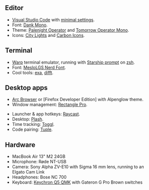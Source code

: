 ## Editor

- [Visual Studio Code](https://code.visualstudio.com/) with [minimal settings](https://gist.github.com/danielroe/5ea82608dc680fe6c0179240803437ab).
- Font: [Dank Mono](https://dank.sh/).
- Theme: [Palenight Operator](https://marketplace.visualstudio.com/items?itemName=whizkydee.material-palenight-theme) and [Tomorrow Operator Mono](https://marketplace.visualstudio.com/items?itemName=chiragpat.tomorrow-and-tomorrow-night-operator-mono-theme).
- Icons: [City Lights](https://marketplace.visualstudio.com/items?itemName=Yummygum.city-lights-icon-vsc) and [Carbon Icons](https://github.com/antfu/vscode-icons-carbon).

## Terminal

<!-- - [Alacritty](https://alacritty.org/) terminal emulator, running with [Starship prompt](https://starship.rs/) on [zsh](https://www.zsh.org/). -->
- [Warp](https://warp.dev/) terminal emulator, running with [Starship prompt](https://starship.rs/) on [zsh](https://www.zsh.org/). 
- Font: [MesloLGS Nerd Font](https://www.nerdfonts.com/).
- Cool tools: [exa](https://the.exa.website/), [difft](https://difftastic.wilfred.me.uk/).

## Desktop apps

- [Arc Browser](https://arc.net/) or [Firefox Developer Edition] with Alpenglow theme.
- Window management: [Rectangle Pro](https://rectangleapp.com/).
<!-- - App hotkeys: [Snap](https://apps.apple.com/us/app/snap/id418073146?mt=12). -->
- Launcher & app hotkeys: [Raycast](https://www.raycast.com/).
- Desktop: [Plash](https://sindresorhus.com/plash).
- Time tracking: [Toggl](https://toggl.com/).
- Code pairing: [Tuple](https://tuple.app).

## Hardware

- MacBook Air 13" M2 24GB
- Microphone: Røde NT-USB
- Camera: Sony Alpha ZV-E10 with Sigma 16 mm lens, running to an Elgato Cam Link
- Headphones: Bose NC 700
- Keyboard: [Keychron Q5 QMK](https://www.keychron.com/products/keychron-q5-qmk-custom-mechanical-keyboard) with Gateron G Pro Brown switches
